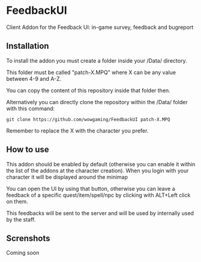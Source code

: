 # FeedbackUI

Client Addon for the Feedback UI: in-game survey, feedback and bugreport 

## Installation

To install the addon you must create a folder inside your /Data/ directory.

This folder must be called "patch-X.MPQ" where X can be any value between 4-9 and A-Z.

You can copy the content of this repository inside that folder then.

Alternatively you can directly clone the repository within the /Data/ folder with this command:

```
git clone https://github.com/wowgaming/FeedbackUI patch-X.MPQ
```

Remember to replace the X with the character you prefer.

## How to use

This addon should be enabled by default (otherwise you can enable it within the list of the addons at the character creation).
When you login with your character it will be displayed around the minimap 

You can open the UI by using that button, otherwise you can leave a feedback of a specific quest/item/spell/npc by clicking with ALT+Left click on them.

This feedbacks will be sent to the server and will be used by internally used by the staff.


## Screnshots

Coming soon
